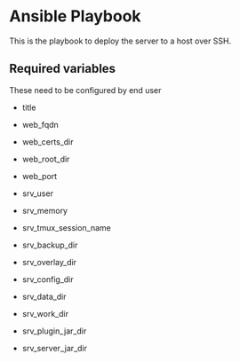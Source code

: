 # Ansible Playbook

This is the playbook to deploy the server to a host over SSH.

## Required variables

These need to be configured by end user

* title

* web_fqdn
* web_certs_dir
* web_root_dir
* web_port

* srv_user
* srv_memory
* srv_tmux_session_name
* srv_backup_dir
* srv_overlay_dir
* srv_config_dir
* srv_data_dir
* srv_work_dir
* srv_plugin_jar_dir
* srv_server_jar_dir
